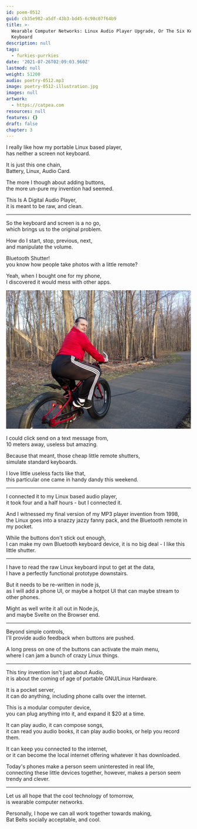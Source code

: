 ```yaml
---
id: poem-0512
guid: cb35e982-a5df-43b3-bd45-6c98c07f64b9
title: >-
  Wearable Computer Networks: Linux Audio Player Upgrade, Or The Six Key
  Keyboard
description: null
tags:
  - furkies-purrkies
date: '2021-07-26T02:09:03.960Z'
lastmod: null
weight: 51200
audio: poetry-0512.mp3
image: poetry-0512-illustration.jpg
images: null
artwork:
  - https://catpea.com
resources: null
features: {}
draft: false
chapter: 3
---
```


I really like how my portable Linux based player,\
has neither a screen not keyboard.

It is just this one chain,\
Battery, Linux, Audio Card.

The more I though about adding buttons,\
the more un-pure my invention had seemed.

This Is A Digital Audio Player,\
it is meant to be raw, and clean.

---

So the keyboard and screen is a no go,\
which brings us to the original problem.

How do I start, stop, previous, next,\
and manipulate the volume.

Bluetooth Shutter!\
you know how people take photos with a little remote?

Yeah, when I bought one for my phone,\
I discovered it would mess with other apps.

![Shutter Outtake](files/poetry-0512-worstphotoever.jpg)

I could click send on a text message from,\
10 meters away, useless but amazing.

Because that meant, those cheap little remote shutters,\
simulate standard keyboards.

I love little useless facts like that,\
this particular one came in handy dandy this weekend.

---

I connected it to my Linux based audio player,\
it took four and a half hours - but I connected it.

And I witnessed my final version of my MP3 player invention from 1998,\
the Linux goes into a snazzy jazzy fanny pack, and the Bluetooth remote in my pocket.

While the buttons don't stick out enough,\
I can make my own Bluetooth keyboard device, it is no big deal - I like this little shutter.

---

I have to read the raw Linux keyboard input to get at the data,\
I have a perfectly functional prototype downstairs.

But it needs to be re-written in node js,\
as I will add a phone UI, or maybe a hotpot UI that can maybe stream to other phones.

Might as well write it all out in Node.js,\
and maybe Svelte on the Browser end.

---

Beyond simple controls,\
I'll provide audio feedback when buttons are pushed.

A long press on one of the buttons can activate the main menu,\
where I can jam a bunch of crazy Linux things.

---

This tiny invention isn't just about Audio,\
it is about the coming of age of portable GNU/Linux Hardware.

It is a pocket server,\
it can do anything, including phone calls over the internet.

This is a modular computer device,\
you can plug anything into it, and expand it $20 at a time.

It can play audio, it can compose songs,\
it can read you audio books, it can play audio books, or help you record them.

It can keep you connected to the internet,\
or it can become the local internet offering whatever it has downloaded.

Today's phones make a person seem uninterested in real life,\
connecting these little devices together, however, makes a person seem trendy and clever.

---

Let us all hope that the cool technology of tomorrow,\
is wearable computer networks.

Personally, I hope we can all work together towards making,\
Bat Belts socially acceptable, and cool.
